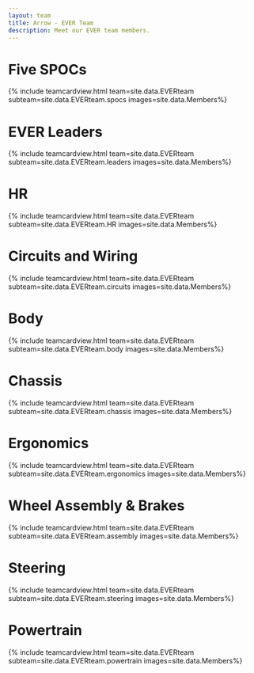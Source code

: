 ```yaml
---
layout: team
title: Arrow - EVER Team
description: Meet our EVER team members.
---
```

 <h1>Five SPOCs</h1>
{% include teamcardview.html team=site.data.EVERteam subteam=site.data.EVERteam.spocs images=site.data.Members%}

<h1>EVER Leaders</h1>
{% include teamcardview.html team=site.data.EVERteam subteam=site.data.EVERteam.leaders images=site.data.Members%}

<h1>HR</h1>
{% include teamcardview.html team=site.data.EVERteam subteam=site.data.EVERteam.HR images=site.data.Members%}

<h1>Circuits and Wiring</h1>
{% include teamcardview.html team=site.data.EVERteam subteam=site.data.EVERteam.circuits images=site.data.Members%}

<h1>Body</h1>
{% include teamcardview.html team=site.data.EVERteam subteam=site.data.EVERteam.body images=site.data.Members%}

<h1>Chassis</h1>
{% include teamcardview.html team=site.data.EVERteam subteam=site.data.EVERteam.chassis images=site.data.Members%}

<h1>Ergonomics</h1>
{% include teamcardview.html team=site.data.EVERteam subteam=site.data.EVERteam.ergonomics images=site.data.Members%}

<h1>Wheel Assembly & Brakes</h1>
{% include teamcardview.html team=site.data.EVERteam subteam=site.data.EVERteam.assembly images=site.data.Members%}

<h1>Steering</h1>
{% include teamcardview.html team=site.data.EVERteam subteam=site.data.EVERteam.steering images=site.data.Members%}

<h1>Powertrain</h1>
{% include teamcardview.html team=site.data.EVERteam subteam=site.data.EVERteam.powertrain images=site.data.Members%}
